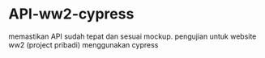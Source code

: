 # API-ww2-cypress
memastikan API sudah tepat dan sesuai mockup. pengujian untuk website ww2 (project pribadi) menggunakan cypress
